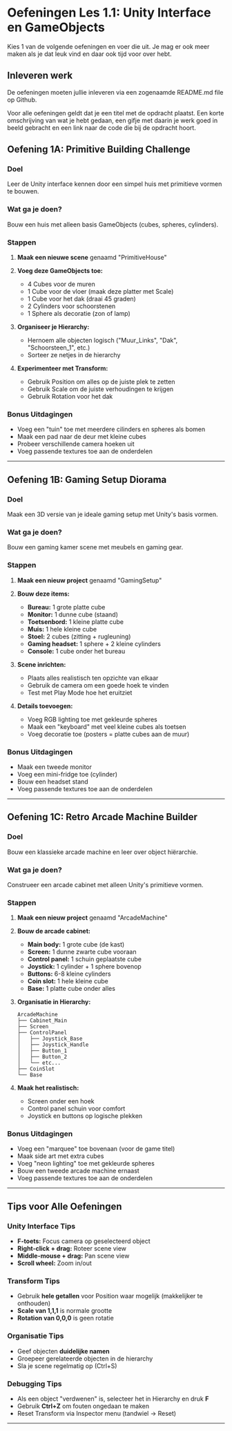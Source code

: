 # Oefeningen Les 1.1: Unity Interface en GameObjects

Kies 1 van de volgende oefeningen en voer die uit. Je mag er ook meer maken als je dat leuk vind en daar ook tijd voor over hebt.

## Inleveren werk

De oefeningen moeten jullie inleveren via een zogenaamde README.md file op Github.

Voor alle oefeningen geldt dat je een titel met de opdracht plaatst. Een korte omschrijving van wat je hebt gedaan, een gifje met daarin je werk goed in beeld gebracht en een link naar de code die bij de opdracht hoort.

## Oefening 1A: Primitive Building Challenge

### Doel

Leer de Unity interface kennen door een simpel huis met primitieve vormen te bouwen.

### Wat ga je doen?

Bouw een huis met alleen basis GameObjects (cubes, spheres, cylinders).

### Stappen

1. **Maak een nieuwe scene** genaamd "PrimitiveHouse"
2. **Voeg deze GameObjects toe:**

   - 4 Cubes voor de muren
   - 1 Cube voor de vloer (maak deze platter met Scale)
   - 1 Cube voor het dak (draai 45 graden)
   - 2 Cylinders voor schoorstenen
   - 1 Sphere als decoratie (zon of lamp)

3. **Organiseer je Hierarchy:**

   - Hernoem alle objecten logisch ("Muur_Links", "Dak", "Schoorsteen_1", etc.)
   - Sorteer ze netjes in de hierarchy

4. **Experimenteer met Transform:**
   - Gebruik Position om alles op de juiste plek te zetten
   - Gebruik Scale om de juiste verhoudingen te krijgen
   - Gebruik Rotation voor het dak

### Bonus Uitdagingen

- Voeg een "tuin" toe met meerdere cilinders en spheres als bomen
- Maak een pad naar de deur met kleine cubes
- Probeer verschillende camera hoeken uit
- Voeg passende textures toe aan de onderdelen

---

## Oefening 1B: Gaming Setup Diorama

### Doel

Maak een 3D versie van je ideale gaming setup met Unity's basis vormen.

### Wat ga je doen?

Bouw een gaming kamer scene met meubels en gaming gear.

### Stappen

1. **Maak een nieuw project** genaamd "GamingSetup"
2. **Bouw deze items:**

   - **Bureau:** 1 grote platte cube
   - **Monitor:** 1 dunne cube (staand)
   - **Toetsenbord:** 1 kleine platte cube
   - **Muis:** 1 hele kleine cube
   - **Stoel:** 2 cubes (zitting + rugleuning)
   - **Gaming headset:** 1 sphere + 2 kleine cylinders
   - **Console:** 1 cube onder het bureau

3. **Scene inrichten:**

   - Plaats alles realistisch ten opzichte van elkaar
   - Gebruik de camera om een goede hoek te vinden
   - Test met Play Mode hoe het eruitziet

4. **Details toevoegen:**
   - Voeg RGB lighting toe met gekleurde spheres
   - Maak een "keyboard" met veel kleine cubes als toetsen
   - Voeg decoratie toe (posters = platte cubes aan de muur)

### Bonus Uitdagingen

- Maak een tweede monitor
- Voeg een mini-fridge toe (cylinder)
- Bouw een headset stand
- Voeg passende textures toe aan de onderdelen

---

## Oefening 1C: Retro Arcade Machine Builder

### Doel

Bouw een klassieke arcade machine en leer over object hiërarchie.

### Wat ga je doen?

Construeer een arcade cabinet met alleen Unity's primitieve vormen.

### Stappen

1. **Maak een nieuw project** genaamd "ArcadeMachine"
2. **Bouw de arcade cabinet:**

   - **Main body:** 1 grote cube (de kast)
   - **Screen:** 1 dunne zwarte cube vooraan
   - **Control panel:** 1 schuin geplaatste cube
   - **Joystick:** 1 cylinder + 1 sphere bovenop
   - **Buttons:** 6-8 kleine cylinders
   - **Coin slot:** 1 hele kleine cube
   - **Base:** 1 platte cube onder alles

3. **Organisatie in Hierarchy:**

   ```
   ArcadeMachine
   ├── Cabinet_Main
   ├── Screen
   ├── ControlPanel
   │   ├── Joystick_Base
   │   ├── Joystick_Handle
   │   ├── Button_1
   │   ├── Button_2
   │   └── etc...
   ├── CoinSlot
   └── Base
   ```

4. **Maak het realistisch:**
   - Screen onder een hoek
   - Control panel schuin voor comfort
   - Joystick en buttons op logische plekken

### Bonus Uitdagingen

- Voeg een "marquee" toe bovenaan (voor de game titel)
- Maak side art met extra cubes
- Voeg "neon lighting" toe met gekleurde spheres
- Bouw een tweede arcade machine ernaast
- Voeg passende textures toe aan de onderdelen

---

## Tips voor Alle Oefeningen

### Unity Interface Tips

- **F-toets:** Focus camera op geselecteerd object
- **Right-click + drag:** Roteer scene view
- **Middle-mouse + drag:** Pan scene view
- **Scroll wheel:** Zoom in/out

### Transform Tips

- Gebruik **hele getallen** voor Position waar mogelijk (makkelijker te onthouden)
- **Scale van 1,1,1** is normale grootte
- **Rotation van 0,0,0** is geen rotatie

### Organisatie Tips

- Geef objecten **duidelijke namen**
- Groepeer gerelateerde objecten in de hierarchy
- Sla je scene regelmatig op (Ctrl+S)

### Debugging Tips

- Als een object "verdwenen" is, selecteer het in Hierarchy en druk **F**
- Gebruik **Ctrl+Z** om fouten ongedaan te maken
- Reset Transform via Inspector menu (tandwiel → Reset)

---
